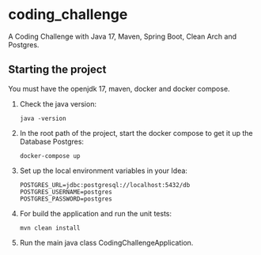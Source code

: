 # coding_challenge
A Coding Challenge with Java 17, Maven, Spring Boot, Clean Arch and Postgres.

## Starting the project

You must have the openjdk 17, maven, docker and docker compose.

1. Check the java version:

       java -version

2. In the root path of the project, start the docker compose to get it up the Database Postgres:

       docker-compose up

3. Set up the local environment variables in your Idea:

       POSTGRES_URL=jdbc:postgresql://localhost:5432/db
       POSTGRES_USERNAME=postgres
       POSTGRES_PASSWORD=postgres

4. For build the application and run the unit tests:

       mvn clean install

5. Run the main java class CodingChallengeApplication.